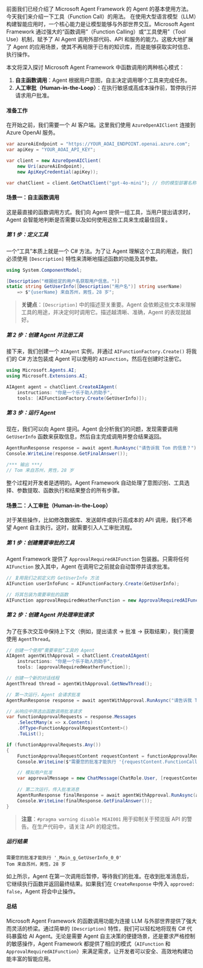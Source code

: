 前面我们已经介绍了 Microsoft Agent Framework 的 Agent 的基本使用方法。今天我们来介绍一下工具（Function Call）的用法。
在使用大型语言模型（LLM）构建智能应用时，一个核心能力是让模型能够与外部世界交互。Microsoft Agent Framework 通过强大的“函数调用”（Function Calling）或“工具使用”（Tool Use）机制，赋予了 AI Agent 调用外部代码、API 和服务的能力。这极大地扩展了 Agent 的应用场景，使其不再局限于已有的知识库，而是能够获取实时信息、执行操作。

本文将深入探讨 Microsoft Agent Framework 中函数调用的两种核心模式：

1.  **自主函数调用**：Agent 根据用户意图，自主决定调用哪个工具来完成任务。
2.  **人工审批（Human-in-the-Loop）**：在执行敏感或高成本操作前，暂停执行并请求用户批准。

#### 准备工作

在开始之前，我们需要一个 AI 客户端。这里我们使用 `AzureOpenAIClient` 连接到 Azure OpenAI 服务。

```csharp
var azureAiEndpoint = "https://YOUR_AOAI_ENDPOINT.openai.azure.com";
var apiKey = "YOUR_AOAI_API_KEY";

var client = new AzureOpenAIClient(
    new Uri(azureAiEndpoint),
    new ApiKeyCredential(apiKey));

var chatClient = client.GetChatClient("gpt-4o-mini"); // 你的模型部署名称
```

#### 场景一：自主函数调用

这是最直接的函数调用方式。我们向 Agent 提供一组工具，当用户提出请求时，Agent 会智能地判断是否需要以及如何使用这些工具来生成最佳回复。

##### 第 1 步：定义工具

一个“工具”本质上就是一个 C# 方法。为了让 Agent 理解这个工具的用途，我们必须使用 `[Description]` 特性来清晰地描述函数的功能及其参数。

```csharp
using System.ComponentModel;

[Description("根据给定的用户名获取用户信息。")]
static string GetUserInfo([Description("用户名")] string userName)
    => $"{userName} 来自苏州，男性，28 岁";
```
> **关键点**：`[Description]` 中的描述至关重要。Agent 会依赖这些文本来理解工具的用途，并决定何时调用它。描述越清晰、准确，Agent 的表现就越好。

##### 第 2 步：创建 Agent 并注册工具

接下来，我们创建一个 `AIAgent` 实例，并通过 `AIFunctionFactory.Create()` 将我们的 C# 方法包装成 Agent 可以使用的 `AIFunction`，然后在创建时注册它。

```csharp
using Microsoft.Agents.AI;
using Microsoft.Extensions.AI;

AIAgent agent = chatClient.CreateAIAgent(
    instructions: "你是一个乐于助人的助手",
    tools: [AIFunctionFactory.Create(GetUserInfo)]);
```

##### 第 3 步：运行 Agent

现在，我们可以向 Agent 提问。Agent 会分析我们的问题，发现需要调用 `GetUserInfo` 函数来获取信息，然后自主完成调用并整合结果返回。

```csharp
AgentRunResponse response = await agent.RunAsync("请告诉我 Tom 的信息？");
Console.WriteLine(response.GetFinalAnswer());

/*** 输出 ***/
// Tom 来自苏州，男性，28 岁
```
整个过程对开发者是透明的。Agent Framework 自动处理了意图识别、工具选择、参数提取、函数执行和结果整合的所有步骤。

#### 场景二：人工审批（Human-in-the-Loop）

对于某些操作，比如修改数据库、发送邮件或执行高成本的 API 调用，我们不希望 Agent 自主执行。这时，就需要引入人工审批流程。

##### 第 1 步：创建需要审批的工具

Agent Framework 提供了 `ApprovalRequiredAIFunction` 包装器。只需将任何 `AIFunction` 放入其中，Agent 在调用它之前就会自动暂停并请求批准。

```csharp
// 复用我们之前定义的 GetUserInfo 方法
AIFunction userInfoFunc = AIFunctionFactory.Create(GetUserInfo);

// 将其包装为需要审批的函数
AIFunction approvalRequiredWeatherFunction = new ApprovalRequiredAIFunction(userInfoFunc);
```

##### 第 2 步：创建 Agent 并处理审批请求

为了在多次交互中保持上下文（例如，提出请求 -> 批准 -> 获取结果），我们需要使用 `AgentThread`。

```csharp
// 创建一个使用“需要审批”工具的 Agent
AIAgent agentWithApproval = chatClient.CreateAIAgent(
    instructions: "你是一个乐于助人的助手",
    tools: [approvalRequiredWeatherFunction]);

// 创建一个新的对话线程
AgentThread thread = agentWithApproval.GetNewThread();

// 第一次运行，Agent 会请求批准
AgentRunResponse response = await agentWithApproval.RunAsync("请告诉我 Tom 的信息？", thread);

// 从响应中筛选出函数调用批准请求
var functionApprovalRequests = response.Messages
    .SelectMany(x => x.Contents)
    .OfType<FunctionApprovalRequestContent>()
    .ToList();

if (functionApprovalRequests.Any())
{
    FunctionApprovalRequestContent requestContent = functionApprovalRequests.First();
    Console.WriteLine($"需要您的批准才能执行 '{requestContent.FunctionCall.Name}'");

    // 模拟用户批准
    var approvalMessage = new ChatMessage(ChatRole.User, [requestContent.CreateResponse(approved: true)]);
    
    // 第二次运行，传入批准消息
    AgentRunResponse finalResponse = await agentWithApproval.RunAsync(approvalMessage, thread);
    Console.WriteLine(finalResponse.GetFinalAnswer());
}
```

> **注意**：`#pragma warning disable MEAI001` 用于抑制关于预览版 API 的警告。在生产代码中，请关注 API 的稳定性。

##### 运行结果

```
需要您的批准才能执行 '_Main_g_GetUserInfo_0_0'
Tom 来自苏州，男性，28 岁
```
如上所示，Agent 在第一次调用后暂停，等待我们的批准。在收到批准消息后，它继续执行函数并返回最终结果。如果我们在 `CreateResponse` 中传入 `approved: false`，Agent 将会中止操作。

#### 总结

Microsoft Agent Framework 的函数调用功能为连接 LLM 与外部世界提供了强大而灵活的桥梁。通过简单的 `[Description]` 特性，我们可以轻松地将现有 C# 代码暴露给 AI Agent。无论是需要 Agent 自主决策的便捷场景，还是要求严格控制的敏感操作，Agent Framework 都提供了相应的模式（`AIFunction` 和 `ApprovalRequiredAIFunction`）来满足需求，让开发者可以安全、高效地构建功能丰富的智能应用。